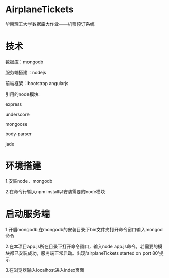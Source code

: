 AirplaneTickets
===============

华南理工大学数据库大作业——机票预订系统


技术
===============

数据库：mongodb

服务端搭建：nodejs

前端框架：bootstrap angularjs


引用的node模块:

express

underscore

mongoose

body-parser

jade


环境搭建
===============

1.安装node、mongodb

2.在命令行输入npm install以安装需要的node模块


启动服务端
===============

1.开启mongodb,在mongodb的安装目录下bin文件夹打开命令窗口输入mongod命令

2.在本项目app.js所在目录下打开命令窗口，输入node app.js命令。若需要的模块都已安装成功，服务端正常启动。出现'airplaneTickets started on port 80'提示

3.在浏览器输入localhost进入index页面
